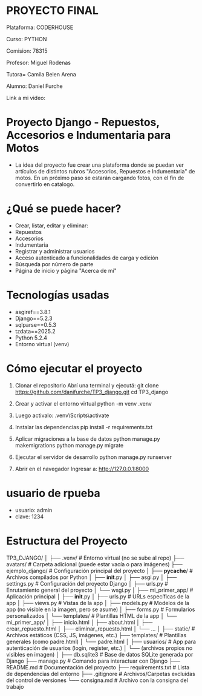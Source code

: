 # PROYECTO FINAL

Plataforma: CODERHOUSE

Curso: PYTHON

Comision: 78315

Profesor: Miguel Rodenas

Tutora= Camila Belen Arena

Alumno: Daniel Furche

Link a mi video: 

# Proyecto Django - Repuestos, Accesorios e Indumentaria para Motos
-  La idea del proyecto fue crear una plataforma donde se puedan ver artículos de distintos rubros "Accesorios, Repuestos e Indumentaria" de motos. En un próximo paso se estarán cargando fotos, con el fin de convertirlo en catalogo. 


# ¿Qué se puede hacer?
- Crear, listar, editar y eliminar:
- Repuestos
- Accesorios
- Indumentaria
- Registrar y administrar usuarios
- Acceso autenticado a funcionalidades de carga y edición
- Búsqueda por número de parte
- Página de inicio y página "Acerca de mí"

# Tecnologías usadas
- asgiref==3.8.1
- Django==5.2.3
- sqlparse==0.5.3
- tzdata==2025.2
- Python 5.2.4
- Entorno virtual (venv)

# Cómo ejecutar el proyecto
1) Clonar el repositorio
Abrí una terminal y ejecutá:
git clone https://github.com/danifurche/TP3_django.git
cd TP3_django

2) Crear y activar el entorno virtual
python -m venv .venv

3) Luego activalo:
.venv\Scripts\activate

4) Instalar las dependencias
pip install -r requirements.txt

5) Aplicar migraciones a la base de datos
python manage.py makemigrations
python manage.py migrate

6) Ejecutar el servidor de desarrollo
python manage.py runserver

7) Abrir en el navegador
Ingresar a: http://127.0.0.1:8000

# usuario de rpueba
- usuario: admin
- clave: 1234

# Estructura del Proyecto
TP3_DJANGO/
│
├── .venv/                         # Entorno virtual (no se sube al repo)
├── avatars/                       # Carpeta adicional (puede estar vacía o para imágenes)
├── ejemplo_django/               # Configuración principal del proyecto
│   ├── __pycache__/              # Archivos compilados por Python
│   ├── __init__.py
│   ├── asgi.py
│   ├── settings.py               # Configuración del proyecto Django
│   ├── urls.py                   # Enrutamiento general del proyecto
│   └── wsgi.py
│
├── mi_primer_app/                # Aplicación principal
│   ├── __init__.py
│   ├── urls.py                   # URLs específicas de la app
│   ├── views.py                  # Vistas de la app
│   ├── models.py                 # Modelos de la app (no visible en la imagen, pero se asume)
│   ├── forms.py                  # Formularios personalizados
│   └── templates/                # Plantillas HTML de la app
│       └── mi_primer_app/
│           ├── inicio.html
│           ├── about.html
│           ├── crear_repuesto.html
│           ├── eliminar_repuesto.html
│           └── ...
│
├── static/                       # Archivos estáticos (CSS, JS, imágenes, etc.)
├── templates/                    # Plantillas generales (como padre.html)
│   └── padre.html
│
├── usuarios/                     # App para autenticación de usuarios (login, register, etc.)
│   └── (archivos propios no visibles en imagen)
│
├── db.sqlite3                    # Base de datos SQLite generada por Django
├── manage.py                     # Comando para interactuar con Django
├── README.md                     # Documentación del proyecto
├── requirements.txt             # Lista de dependencias del entorno
├── .gitignore                    # Archivos/Carpetas excluidas del control de versiones
└── consigna.md                   # Archivo con la consigna del trabajo
